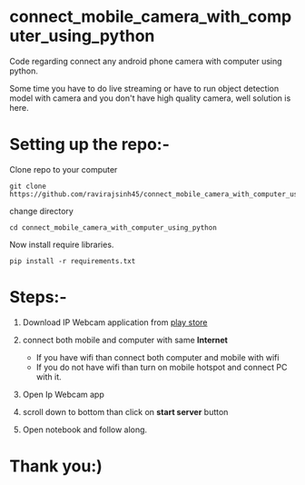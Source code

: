 # connect_mobile_camera_with_computer_using_python
Code regarding connect any android phone camera with computer using python.

Some time you have to do live streaming or have to run object detection model with camera and you don't have high quality camera, well solution is here.

# Setting up the repo:-
Clone repo to your computer
```
git clone https://github.com/ravirajsinh45/connect_mobile_camera_with_computer_using_python.git
```

change directory 
```
cd connect_mobile_camera_with_computer_using_python
```

Now install require libraries.
```
pip install -r requirements.txt
```



# Steps:-

1. Download IP Webcam application from [play store](https://play.google.com/store/apps/details?id=com.pas.webcam&hl=en_IN)

2. connect both mobile and computer with same **Internet**
    - If you have wifi than connect both computer and mobile with wifi
    - If you do not have wifi than turn on mobile hotspot and connect PC with it.

3. Open Ip Webcam app

4. scroll down to bottom than click on **start server** button
 
5. Open notebook and follow along.

# Thank you:)
